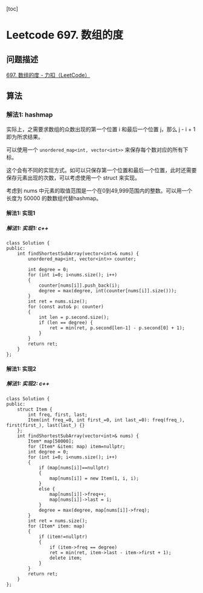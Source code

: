 [toc]

# Leetcode 697. 数组的度

## 问题描述
 
 [697. 数组的度 - 力扣（LeetCode）](https://leetcode-cn.com/problems/degree-of-an-array/)

## 算法

### 解法1: hashmap

实际上，之需要求数组的众数出现的第一个位置 i 和最后一个位置 j，那么 j - i + 1 即为所求结果。

可以使用一个 `unordered_map<int, vector<int>>` 来保存每个数对应的所有下标。

这个会有不同的实现方式。如可以只保存第一个位置和最后一个位置，此时还需要保存元素出现的次数，可以考虑使用一个 struct 来实现。

考虑到 nums 中元素的取值范围是一个在0到49,999范围内的整数。可以用一个长度为 50000 的数数组代替hashmap。

#### 解法1: 实现1

##### 解法1: 实现1: c++

```
class Solution {
public:
    int findShortestSubArray(vector<int>& nums) {
        unordered_map<int, vector<int>> counter;
        
        int degree = 0;
        for (int i=0; i<nums.size(); i++)
        {
            counter[nums[i]].push_back(i);
            degree = max(degree, int(counter[nums[i]].size()));
        }
        int ret = nums.size();
        for (const auto& p: counter)
        {
            int len = p.second.size();
            if (len == degree) { 
                ret = min(ret, p.second[len-1] - p.second[0] + 1);
            }
        }
        return ret;
    }
};
```

#### 解法1: 实现2

##### 解法1: 实现2: c++

```
class Solution {
public:
    struct Item {
        int freq, first, last;
        Item(int freq_=0, int first_=0, int last_=0): freq(freq_), first(first_), last(last_) {}
    };
    int findShortestSubArray(vector<int>& nums) {
        Item* map[50000];
        for (Item* &item: map) item=nullptr;
        int degree = 0;
        for (int i=0; i<nums.size(); i++)
        {
            if (map[nums[i]]==nullptr)
            {
                map[nums[i]] = new Item(1, i, i);
            }
            else {
                map[nums[i]]->freq++;
                map[nums[i]]->last = i;
            }
            degree = max(degree, map[nums[i]]->freq);
        }
        int ret = nums.size();
        for (Item* item: map)
        {
            if (item!=nullptr)
            {
                if (item->freq == degree)
                ret = min(ret, item->last - item->first + 1);
                delete item;
            }
        }
        return ret;
    }
};
```

